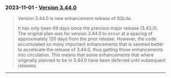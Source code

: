 ### 2023\-11\-01 \- [Version 3\.44\.0](releaselog/3_44_0.html)


> Version 3\.44\.0 is new enhancement release of SQLite.
> 
> It has only been 69 days since the previous major
> release (3\.43\.0\). The original plan was for version 3\.44\.0
> to occur at a spacing of approximately 120 days from the
> prior release. However, the code accumulated so many important
> enhancements that is seemed better to accelerate the release
> of 3\.44\.0, thus getting those enhancements into circulation.
> This means that some enhancements that where originally
> planned to be in 3\.44\.0 have been deferred until subsequent
> releases.



---

